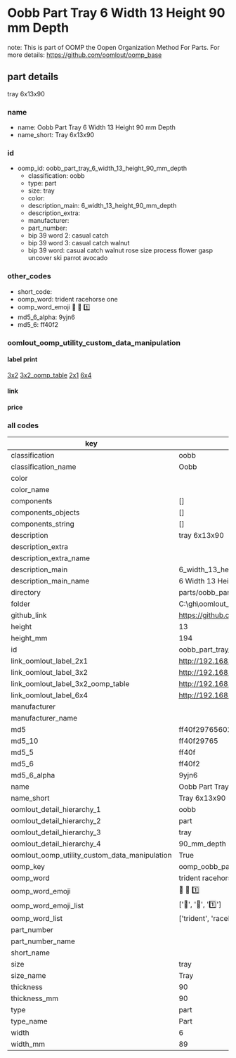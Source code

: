 # Oobb Part Tray 6 Width 13 Height 90 mm Depth  

note: This is part of OOMP the Oopen Organization Method For Parts. For more details: https://github.com/oomlout/oomp_base

##  part details
  



tray 6x13x90



### name
* name: Oobb Part Tray 6 Width 13 Height 90 mm Depth
* name_short: Tray 6x13x90 
### id
* oomp_id: oobb_part_tray_6_width_13_height_90_mm_depth
  * classification: oobb
  * type: part
  * size: tray
  * color: 
  * description_main: 6_width_13_height_90_mm_depth
  * description_extra: 
  * manufacturer: 
  * part_number: 
  * bip 39 word 2: casual catch
  * bip 39 word 3: casual catch walnut
  * bip 39 word: casual catch walnut rose size process flower gasp uncover ski parrot avocado

### other_codes
* short_code: 
* oomp_word: trident racehorse one
* oomp_word_emoji :trident: :racehorse: :one:
* md5_6_alpha: 9yjn6
* md5_6: ff40f2






### oomlout_oomp_utility_custom_data_manipulation
#### label print
[3x2](http://192.168.1.245:1112/?label=oomp%209yjn6)
[3x2_oomp_table](http://192.168.1.108:1112/?label=oomp%209yjn6)
[2x1](http://192.168.1.242:1112/?label=oomp%209yjn6)
[6x4](http://192.168.1.55:1112/?label=oomp%209yjn6)    

#### link

                              

#### price







### all codes 
| key | value |  
| --- | --- |  
| classification | oobb |  
| classification_name | Oobb |  
| color |  |  
| color_name |  |  
| components | [] |  
| components_objects | [] |  
| components_string | [] |  
| description | tray 6x13x90 |  
| description_extra |  |  
| description_extra_name |  |  
| description_main | 6_width_13_height_90_mm_depth |  
| description_main_name | 6 Width 13 Height 90 mm Depth |  
| directory | parts/oobb_part_tray_6_width_13_height_90_mm_depth |  
| folder | C:\gh\oomlout_oobb_version_4_generated_parts\parts\oobb_part_tray_6_width_13_height_90_mm_depth |  
| github_link | https://github.com/oomlout/oomlout_oomp_part_src/tree/main/parts/oobb_part_tray_6_width_13_height_90_mm_depth |  
| height | 13 |  
| height_mm | 194 |  
| id | oobb_part_tray_6_width_13_height_90_mm_depth |  
| link_oomlout_label_2x1 | http://192.168.1.242:1112/?label=oomp%209yjn6 |  
| link_oomlout_label_3x2 | http://192.168.1.245:1112/?label=oomp%209yjn6 |  
| link_oomlout_label_3x2_oomp_table | http://192.168.1.108:1112/?label=oomp%209yjn6 |  
| link_oomlout_label_6x4 | http://192.168.1.55:1112/?label=oomp%209yjn6 |  
| manufacturer |  |  
| manufacturer_name |  |  
| md5 | ff40f29765602b32ae64fbc1ed89011d |  
| md5_10 | ff40f29765 |  
| md5_5 | ff40f |  
| md5_6 | ff40f2 |  
| md5_6_alpha | 9yjn6 |  
| name | Oobb Part Tray 6 Width 13 Height 90 mm Depth |  
| name_short | Tray 6x13x90  |  
| oomlout_detail_hierarchy_1 | oobb |  
| oomlout_detail_hierarchy_2 | part |  
| oomlout_detail_hierarchy_3 | tray |  
| oomlout_detail_hierarchy_4 | 90_mm_depth |  
| oomlout_oomp_utility_custom_data_manipulation | True |  
| oomp_key | oomp_oobb_part_tray_6_width_13_height_90_mm_depth |  
| oomp_word | trident racehorse one |  
| oomp_word_emoji | :trident: :racehorse: :one: |  
| oomp_word_emoji_list | [':trident:', ':racehorse:', ':one:'] |  
| oomp_word_list | ['trident', 'racehorse', 'one'] |  
| part_number |  |  
| part_number_name |  |  
| short_name |  |  
| size | tray |  
| size_name | Tray |  
| thickness | 90 |  
| thickness_mm | 90 |  
| type | part |  
| type_name | Part |  
| width | 6 |  
| width_mm | 89 |  
